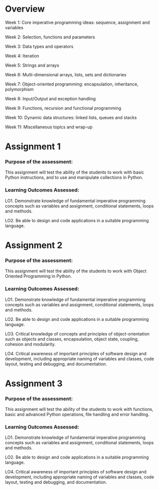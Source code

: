 # Overview
Week 1: Core imperative programming ideas: sequence, assignment and variables

Week 2: Selection, functions and parameters

Week 3: Data types and operators

Week 4: Iteration

Week 5: Strings and arrays

Week 6: Multi-dimensional arrays, lists, sets and dictionaries

Week 7: Object-oriented programming: encapsulation, inheritance, polymorphism

Week 8: Input/Output and exception handling

Week 9: Functions, recursion and functional programming

Week 10: Dynamic data structures: linked lists, queues and stacks

Week 11: Miscellaneous topics and wrap-up

# Assignment 1
### Purpose of the assessment: 
This assignment will test the ability of the students to work with basic Python instructions, and to use and manipulate collections in Python.

### Learning Outcomes Assessed: 

LO1. Demonstrate knowledge of fundamental imperative programming concepts such as variables and assignment, conditional statements, loops and methods.

LO2. Be able to design and code applications in a suitable programming language. 

# Assignment 2
### Purpose of the assessment: 
This assignment will test the ability of the students to work with Object Oriented Programming in Python.

### Learning Outcomes Assessed: 

LO1. Demonstrate knowledge of fundamental imperative programming concepts such as variables and assignment, conditional statements, loops and methods.

LO2. Be able to design and code applications in a suitable programming language. 

LO3. Critical knowledge of concepts and principles of object-orientation such as objects and classes, encapsulation, object state, coupling, cohesion and modularity.

LO4. Critical awareness of important principles of software design and development, including appropriate naming of variables and classes, code layout, testing and debugging, and documentation.

# Assignment 3
### Purpose of the assessment: 
This assignment will test the ability of the students to work with functions, basic and advanced Python operations, file handling and error handling.

### Learning Outcomes Assessed: 

LO1. Demonstrate knowledge of fundamental imperative programming concepts such as variables and assignment, conditional statements, loops and methods.

LO2. Be able to design and code applications in a suitable programming language. 

LO4. Critical awareness of important principles of software design and development, including appropriate naming of variables and classes, code layout, testing and debugging, and documentation.

